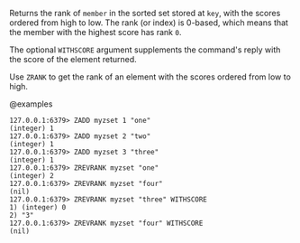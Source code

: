 Returns the rank of `member` in the sorted set stored at `key`, with the scores
ordered from high to low.
The rank (or index) is 0-based, which means that the member with the highest
score has rank `0`.

The optional `WITHSCORE` argument supplements the command's reply with the score of the element returned.

Use `ZRANK` to get the rank of an element with the scores ordered from low to
high.

@examples

```valkey-cli
127.0.0.1:6379> ZADD myzset 1 "one"
(integer) 1
127.0.0.1:6379> ZADD myzset 2 "two"
(integer) 1
127.0.0.1:6379> ZADD myzset 3 "three"
(integer) 1
127.0.0.1:6379> ZREVRANK myzset "one"
(integer) 2
127.0.0.1:6379> ZREVRANK myzset "four"
(nil)
127.0.0.1:6379> ZREVRANK myzset "three" WITHSCORE
1) (integer) 0
2) "3"
127.0.0.1:6379> ZREVRANK myzset "four" WITHSCORE
(nil)
```
